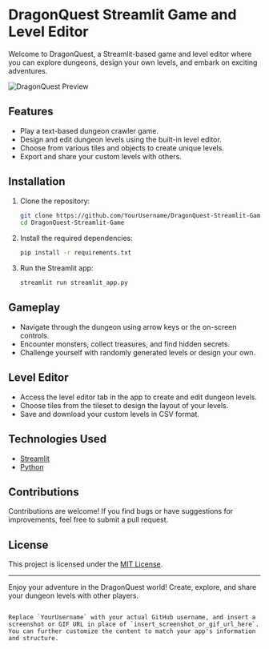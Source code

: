 # DragonQuest Streamlit Game and Level Editor

Welcome to DragonQuest, a Streamlit-based game and level editor where you can explore dungeons, design your own levels, and embark on exciting adventures.

![DragonQuest Preview](insert_screenshot_or_gif_url_here)

## Features

- Play a text-based dungeon crawler game.
- Design and edit dungeon levels using the built-in level editor.
- Choose from various tiles and objects to create unique levels.
- Export and share your custom levels with others.

## Installation

1. Clone the repository:

   ```bash
   git clone https://github.com/YourUsername/DragonQuest-Streamlit-Game.git
   cd DragonQuest-Streamlit-Game
   ```

2. Install the required dependencies:

   ```bash
   pip install -r requirements.txt
   ```

3. Run the Streamlit app:

   ```bash
   streamlit run streamlit_app.py
   ```

## Gameplay

- Navigate through the dungeon using arrow keys or the on-screen controls.
- Encounter monsters, collect treasures, and find hidden secrets.
- Challenge yourself with randomly generated levels or design your own.

## Level Editor

- Access the level editor tab in the app to create and edit dungeon levels.
- Choose tiles from the tileset to design the layout of your levels.
- Save and download your custom levels in CSV format.

## Technologies Used

- [Streamlit](https://streamlit.io)
- [Python](https://www.python.org)

## Contributions

Contributions are welcome! If you find bugs or have suggestions for improvements, feel free to submit a pull request.

## License

This project is licensed under the [MIT License](LICENSE).

---

Enjoy your adventure in the DragonQuest world! Create, explore, and share your dungeon levels with other players.
```

Replace `YourUsername` with your actual GitHub username, and insert a screenshot or GIF URL in place of `insert_screenshot_or_gif_url_here`. You can further customize the content to match your app's information and structure.

